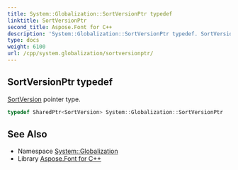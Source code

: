 ```yaml
---
title: System::Globalization::SortVersionPtr typedef
linktitle: SortVersionPtr
second_title: Aspose.Font for C++
description: 'System::Globalization::SortVersionPtr typedef. SortVersion pointer type in C++.'
type: docs
weight: 6100
url: /cpp/system.globalization/sortversionptr/
---
```

## SortVersionPtr typedef


[SortVersion](../sortversion/) pointer type.

```cpp
typedef SharedPtr<SortVersion> System::Globalization::SortVersionPtr
```

## See Also

* Namespace [System::Globalization](../)
* Library [Aspose.Font for C++](../../)
